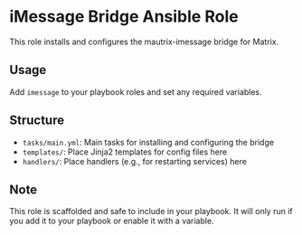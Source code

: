 # iMessage Bridge Ansible Role

This role installs and configures the mautrix-imessage bridge for Matrix.

## Usage
Add `imessage` to your playbook roles and set any required variables.

## Structure
- `tasks/main.yml`: Main tasks for installing and configuring the bridge
- `templates/`: Place Jinja2 templates for config files here
- `handlers/`: Place handlers (e.g., for restarting services) here

## Note
This role is scaffolded and safe to include in your playbook. It will only run if you add it to your playbook or enable it with a variable.
